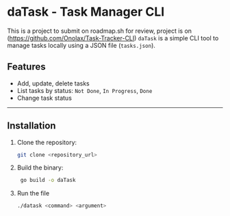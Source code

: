 # daTask - Task Manager CLI
This is a project to submit on roadmap.sh for review, project is on (https://github.com/Onolax/Task-Tracker-CLI)
`daTask` is a simple CLI tool to manage tasks locally using a JSON file (`tasks.json`).

## Features
- Add, update, delete tasks
- List tasks by status: `Not Done`, `In Progress`, `Done`
- Change task status

---

## Installation

1. Clone the repository:
   ```bash
   git clone <repository_url>
    ```
2. Build the binary:
   ```bash
    go build -o daTask
   ```
3. Run the file
   ```bash
   ./datask <command> <argument>
   ```
